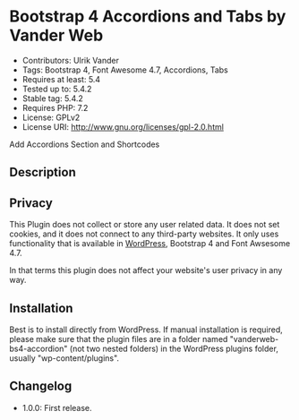 # Bootstrap 4 Accordions and Tabs by Vander Web
* Contributors: Ulrik Vander
* Tags: Bootstrap 4, Font Awesome 4.7, Accordions, Tabs
* Requires at least: 5.4
* Tested up to: 5.4.2
* Stable tag: 5.4.2
* Requires PHP: 7.2
* License: GPLv2
* License URI: http://www.gnu.org/licenses/gpl-2.0.html

Add Accordions Section and Shortcodes

## Description



## Privacy

This Plugin does not collect or store any user related data. It does not set cookies, and it does not connect to any third-party websites. It only uses functionality that is available in [WordPress](https://wordpress.org/), Bootstrap 4 and Font Awsesome 4.7.

In that terms this plugin does not affect your website's user privacy in any way.

## Installation

Best is to install directly from WordPress. If manual installation is required, please make sure that the plugin files are in a folder named "vanderweb-bs4-accordion" (not two nested folders) in the WordPress plugins folder, usually "wp-content/plugins".

## Changelog

* 1.0.0: First release.
